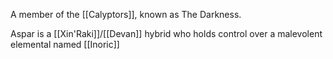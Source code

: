 A member of the [[Calyptors]], known as The Darkness.

Aspar is a [[Xin'Raki]]/[[Devan]] hybrid who holds control over a malevolent elemental named [[Inoric]]